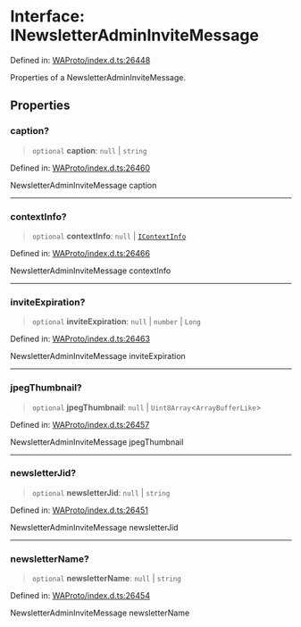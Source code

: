# Interface: INewsletterAdminInviteMessage

Defined in: [WAProto/index.d.ts:26448](https://github.com/Fokusdotid/Baileys/blob/f4c7971f59af0b012f8de667e7a21ae12f7bbf19/WAProto/index.d.ts#L26448)

Properties of a NewsletterAdminInviteMessage.

## Properties

### caption?

> `optional` **caption**: `null` \| `string`

Defined in: [WAProto/index.d.ts:26460](https://github.com/Fokusdotid/Baileys/blob/f4c7971f59af0b012f8de667e7a21ae12f7bbf19/WAProto/index.d.ts#L26460)

NewsletterAdminInviteMessage caption

***

### contextInfo?

> `optional` **contextInfo**: `null` \| [`IContextInfo`](../../../interfaces/IContextInfo.md)

Defined in: [WAProto/index.d.ts:26466](https://github.com/Fokusdotid/Baileys/blob/f4c7971f59af0b012f8de667e7a21ae12f7bbf19/WAProto/index.d.ts#L26466)

NewsletterAdminInviteMessage contextInfo

***

### inviteExpiration?

> `optional` **inviteExpiration**: `null` \| `number` \| `Long`

Defined in: [WAProto/index.d.ts:26463](https://github.com/Fokusdotid/Baileys/blob/f4c7971f59af0b012f8de667e7a21ae12f7bbf19/WAProto/index.d.ts#L26463)

NewsletterAdminInviteMessage inviteExpiration

***

### jpegThumbnail?

> `optional` **jpegThumbnail**: `null` \| `Uint8Array`\<`ArrayBufferLike`\>

Defined in: [WAProto/index.d.ts:26457](https://github.com/Fokusdotid/Baileys/blob/f4c7971f59af0b012f8de667e7a21ae12f7bbf19/WAProto/index.d.ts#L26457)

NewsletterAdminInviteMessage jpegThumbnail

***

### newsletterJid?

> `optional` **newsletterJid**: `null` \| `string`

Defined in: [WAProto/index.d.ts:26451](https://github.com/Fokusdotid/Baileys/blob/f4c7971f59af0b012f8de667e7a21ae12f7bbf19/WAProto/index.d.ts#L26451)

NewsletterAdminInviteMessage newsletterJid

***

### newsletterName?

> `optional` **newsletterName**: `null` \| `string`

Defined in: [WAProto/index.d.ts:26454](https://github.com/Fokusdotid/Baileys/blob/f4c7971f59af0b012f8de667e7a21ae12f7bbf19/WAProto/index.d.ts#L26454)

NewsletterAdminInviteMessage newsletterName
